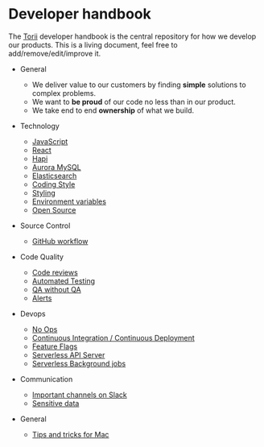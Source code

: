# Developer handbook

The [Torii](https://toriihq.com) developer handbook is the central repository for how we develop our products. This is a living document, feel free to add/remove/edit/improve it.

* General
    * We deliver value to our customers by finding **simple** solutions to complex problems.
    * We want to **be proud** of our code no less than in our product.
    * We take end to end **ownership** of what we build.

* Technology
    * [JavaScript](technology/javascript.md)
    * [React](technology/react.md)
    * [Hapi](technology/hapi.md)
    * [Aurora MySQL](technology/aurora_mysql.md)
    * [Elasticsearch](technology/elasticsearch.md)
    * [Coding Style](technology/coding_style.md)
    * [Styling](technology/styling.md)
    * [Environment variables](technology/env_vars.md)
    * [Open Source](technology/open_source.md)

* Source Control
    * [GitHub workflow](source_control/github.md)

* Code Quality
    * [Code reviews](quality/code_reviews.md)
    * [Automated Testing](quality/automated_testing.md)
    * [QA without QA](quality/qa_without_qa.md)
    * [Alerts](quality/alerts.md)

* Devops
    * [No Ops](devops/noops.md)
    * [Continuous Integration / Continuous Deployment](devops/cicd.md)
    * [Feature Flags](devops/feature_flags.md)
    * [Serverless API Server](devops/serverless_api.md)
    * [Serverless Background jobs](devops/serverless_bg.md)

* Communication
    * [Important channels on Slack](communication/slack.md)
    * [Sensitive data](communication/sensitive_data.md)

* General
    * [Tips and tricks for Mac](general/mac_tips.md)




